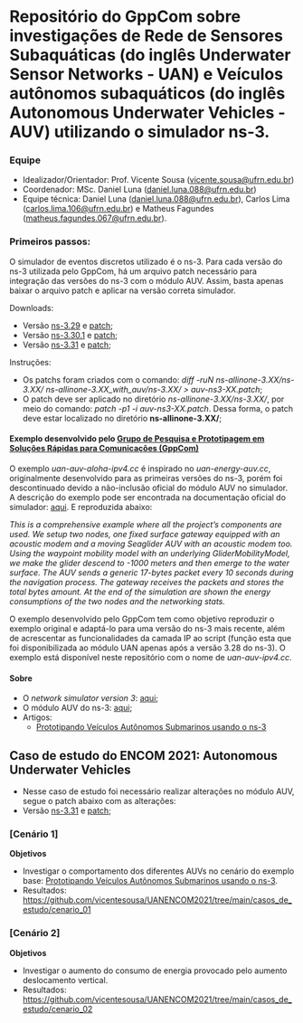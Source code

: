 # Repositório do GppCom sobre investigações de Rede de Sensores Subaquáticas (do inglês Underwater Sensor Networks - UAN) e Veículos autônomos subaquáticos (do inglês Autonomous Underwater Vehicles - AUV) utilizando o simulador ns-3.

### Equipe
 - Idealizador/Orientador: Prof. Vicente Sousa (vicente.sousa@ufrn.edu.br)
 - Coordenador: MSc. Daniel Luna (daniel.luna.088@ufrn.edu.br)  
 - Equipe técnica: Daniel Luna (daniel.luna.088@ufrn.edu.br), Carlos Lima (carlos.lima.106@ufrn.edu.br) e Matheus Fagundes (matheus.fagundes.067@ufrn.edu.br).
 
### Primeiros passos:

O simulador de eventos discretos utilizado é o ns-3. Para cada versão do ns-3 utilizada pelo GppCom, há um arquivo patch necessário para integração das versões do ns-3 com o módulo AUV. Assim, basta apenas baixar o arquivo patch e aplicar na versão correta simulador.  

Downloads:

- Versão [ns-3.29](https://www.nsnam.org/releases/ns-allinone-3.29.tar.bz2) e [patch](https://github.com/vicentesousa/UANENCOM2021/blob/main/patches/auv-ns3-29.patch); 
- Versão [ns-3.30.1](https://www.nsnam.org/releases/ns-allinone-3.30.1.tar.bz2) e [patch](https://github.com/vicentesousa/UANENCOM2021/blob/main/patches/auv-ns3-30-1.patch);
- Versão [ns-3.31](https://www.nsnam.org/releases/ns-allinone-3.31.tar.bz2) e [patch](https://github.com/vicentesousa/UANENCOM2021/blob/main/patches/auv-ns3-31.patch);

Instruções:

- Os patchs foram criados com o comando: *diff -ruN ns-allinone-3.XX/ns-3.XX/ ns-allinone-3.XX_with_auv/ns-3.XX/ > auv-ns3-XX.patch*;
- O patch deve ser aplicado no diretório *ns-allinone-3.XX/ns-3.XX/*, por meio do comando: *patch -p1 -i auv-ns3-XX.patch*. Dessa forma, o patch deve estar localizado no diretório **ns-allinone-3.XX/**;


#### Exemplo desenvolvido pelo [Grupo de Pesquisa e Prototipagem em Soluções Rápidas para Comunicações (GppCom)](http://gppcom.ct.ufrn.br/)

O exemplo *uan-auv-aloha-ipv4.cc* é inspirado no *uan-energy-auv.cc*, originalmente desenvolvido para as primeiras versões do ns-3, porém foi descontinuado devido a não-inclusão oficial do módulo AUV no simulador. A descrição do exemplo pode ser encontrada na documentação oficial do simulador: [aqui](https://www.nsnam.org/docs/release/3.29/models/html/uan.html). E reproduzida abaixo:

*This is a comprehensive example where all the project’s components are used. We setup two nodes, one fixed surface gateway equipped with an acoustic modem and a moving Seaglider AUV with an acoustic modem too. Using the waypoint mobility model with an underlying GliderMobilityModel, we make the glider descend to -1000 meters and then emerge to the water surface. The AUV sends a generic 17-bytes packet every 10 seconds during the navigation process. The gateway receives the packets and stores the total bytes amount. At the end of the simulation are shown the energy consumptions of the two nodes and the networking stats.*

O exemplo desenvolvido pelo GppCom tem como objetivo reproduzir o exemplo original e adaptá-lo para uma versão do ns-3 mais recente, além de acrescentar as funcionalidades da camada IP ao script (função esta que foi disponibilizada ao módulo UAN apenas após a versão 3.28 do ns-3). O exemplo está disponível neste repositório com o nome de *uan-auv-ipv4.cc*.

#### Sobre 
- O *network simulator version 3*: [aqui](https://www.nsnam.org/);
- O módulo AUV do ns-3: [aqui](https://flore.unifi.it/retrieve/handle/2158/1087213/241093/AuvModels.pdf);
- Artigos: 
	- [Prototipando Veículos Autônomos Submarinos usando o ns-3](https://www.researchgate.net/publication/335777545_Prototipando_Veiculos_Autonomos_Submarinos_usando_o_ns-3)

## Caso de estudo do ENCOM 2021: Autonomous Underwater Vehicles 
- Nesse caso de estudo foi necessário realizar alterações no módulo AUV, segue o patch abaixo com as alterações:
- Versão [ns-3.31](https://www.nsnam.org/releases/ns-allinone-3.31.tar.bz2) e [patch](https://github.com/vicentesousa/UANENCOM2021/blob/main/patches/encom_ns3-31.patch);

### [Cenário 1]
**Objetivos**
 - Investigar o comportamento dos diferentes AUVs no cenário do exemplo base: [Prototipando Veículos Autônomos Submarinos usando o ns-3](https://www.researchgate.net/publication/335777545_Prototipando_Veiculos_Autonomos_Submarinos_usando_o_ns-3).
 - Resultados: https://github.com/vicentesousa/UANENCOM2021/tree/main/casos_de_estudo/cenario_01
 
### [Cenário 2]
**Objetivos**
 - Investigar o aumento do consumo de energia provocado pelo aumento deslocamento vertical.
 - Resultados: https://github.com/vicentesousa/UANENCOM2021/tree/main/casos_de_estudo/cenario_02
<!---
comentário
-->
